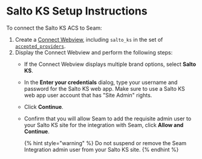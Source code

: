 # Salto KS Setup Instructions

To connect the Salto KS ACS to Seam:

1. Create a [Connect Webview](../../core-concepts/connect-webviews/), including `salto_ks` in the set of [`accepted_providers`](../../api-clients/connect_webviews/#connect_webview-properties).
2. Display the Connect Webview and perform the following steps:
   * If the Connect Webview displays multiple brand options, select **Salto KS**.
   * In the **Enter your credentials** dialog, type your username and password for the Salto KS web app. Make sure to use a Salto KS web app user account that has "Site Admin" rights.
   * Click **Continue**.
   *   Confirm that you will allow Seam to add the requisite admin user to your Salto KS site for the integration with Seam, click **Allow and Continue**.

       {% hint style="warning" %}
       Do not suspend or remove the Seam Integration admin user from your Salto KS site.
       {% endhint %}

